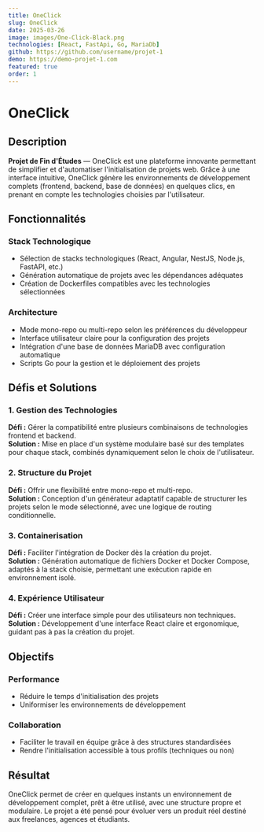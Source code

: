 ```yaml
---
title: OneClick
slug: OneClick
date: 2025-03-26
image: images/One-Click-Black.png
technologies: [React, FastApi, Go, MariaDb]
github: https://github.com/username/projet-1
demo: https://demo-projet-1.com
featured: true
order: 1
---
```


# OneClick

## Description

**Projet de Fin d'Études** — OneClick est une plateforme innovante permettant de simplifier et d'automatiser l'initialisation de projets web. Grâce à une interface intuitive, OneClick génère les environnements de développement complets (frontend, backend, base de données) en quelques clics, en prenant en compte les technologies choisies par l'utilisateur.

## Fonctionnalités

### Stack Technologique
- Sélection de stacks technologiques (React, Angular, NestJS, Node.js, FastAPI, etc.)
- Génération automatique de projets avec les dépendances adéquates
- Création de Dockerfiles compatibles avec les technologies sélectionnées

### Architecture
- Mode mono-repo ou multi-repo selon les préférences du développeur
- Interface utilisateur claire pour la configuration des projets
- Intégration d'une base de données MariaDB avec configuration automatique
- Scripts Go pour la gestion et le déploiement des projets

## Défis et Solutions

### 1. Gestion des Technologies
**Défi :** Gérer la compatibilité entre plusieurs combinaisons de technologies frontend et backend.  
**Solution :** Mise en place d'un système modulaire basé sur des templates pour chaque stack, combinés dynamiquement selon le choix de l'utilisateur.

### 2. Structure du Projet
**Défi :** Offrir une flexibilité entre mono-repo et multi-repo.  
**Solution :** Conception d'un générateur adaptatif capable de structurer les projets selon le mode sélectionné, avec une logique de routing conditionnelle.

### 3. Containerisation
**Défi :** Faciliter l'intégration de Docker dès la création du projet.  
**Solution :** Génération automatique de fichiers Docker et Docker Compose, adaptés à la stack choisie, permettant une exécution rapide en environnement isolé.

### 4. Expérience Utilisateur
**Défi :** Créer une interface simple pour des utilisateurs non techniques.  
**Solution :** Développement d'une interface React claire et ergonomique, guidant pas à pas la création du projet.

## Objectifs

### Performance
- Réduire le temps d'initialisation des projets
- Uniformiser les environnements de développement

### Collaboration
- Faciliter le travail en équipe grâce à des structures standardisées
- Rendre l'initialisation accessible à tous profils (techniques ou non)

## Résultat

OneClick permet de créer en quelques instants un environnement de développement complet, prêt à être utilisé, avec une structure propre et modulaire. Le projet a été pensé pour évoluer vers un produit réel destiné aux freelances, agences et étudiants.


